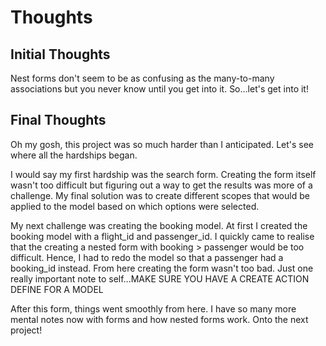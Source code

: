 # Thoughts

## Initial Thoughts

Nest forms don't seem to be as confusing as the many-to-many associations but you never
know until you get into it. So...let's get into it!

## Final Thoughts

Oh my gosh, this project was so much harder than I anticipated. Let's see where all the hardships began.

I would say my first hardship was the search form. Creating the form itself wasn't too difficult but figuring
out a way to get the results was more of a challenge. My final solution was to create different scopes that would be
applied to the model based on which options were selected.

My next challenge was creating the booking model. At first I created the booking model with a flight_id and passenger_id.
I quickly came to realise that the creating a nested form with booking > passenger would be too difficult. Hence, I had
to redo the model so that a passenger had a booking_id instead. From here creating the form wasn't too bad. Just one
really important note to self...MAKE SURE YOU HAVE A CREATE ACTION DEFINE FOR A MODEL

After this form, things went smoothly from here. I have so many more mental notes now with forms and how nested forms work.
Onto the next project!

